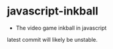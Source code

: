 # javascript-inkball

- The video game inkball in javascript

latest commit will likely be unstable.


